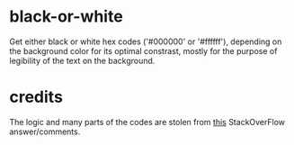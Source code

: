 # black-or-white

 Get either black or white hex codes ('#000000' or '#ffffff'), depending on the background color for its optimal constrast, mostly for the purpose of legibility of the text on the background.

# credits

 The logic and many parts of the codes are stolen from [this](http://stackoverflow.com/questions/3942878/how-to-decide-font-color-in-white-or-black-depending-on-background-color) StackOverFlow answer/comments.
